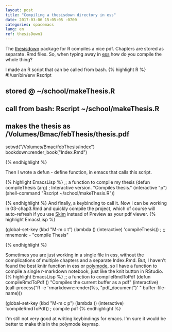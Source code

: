 ```yaml
---
layout: post
title: "Compiling a thesisdown directory in ess"
date: 2017-03-06 15:05:05 -0700
categories: spacemacs
lang: en
ref: thesisDown1
---
```

The [thesisdown](https://github.com/ismayc/thesisdown) package for R compiles a nice pdf. Chapters are stored
as separate .Rmd files. So, when typing away in [ess](http://ess.r-project.org/) how do you compile the whole thing?

I made an R script that can be called from bash.
{% highlight R %}
#!/usr/bin/env Rscript

## stored @ ~/school/makeThesis.R
## call from bash:  Rscript ~/school/makeThesis.R 
## makes the thesis as /Volumes/Bmac/febThesis/thesis.pdf

setwd("/Volumes/Bmac/febThesis/index")
bookdown::render_book("Index.Rmd")

{% endhighlight %}

Then I wrote a defun - define function, in emacs that calls this script.

{% highlight EmacsLisp %}
;; a function to compile my thesis
  (defun compileThesis (arg)       ; Interactive version.
    "Compiles thesis."
    (interactive "p")
    (shell-command "Rscript ~/school/makeThesis.R"))

{% endhighlight %}
And finally, a keybinding to call it. Now I can be working in 03-chap3.Rmd and quickly compile the project, which of course will auto-refresh
if you use [Skim](http://skim-app.sourceforge.net/) instead of Preview as your pdf viewer.
{% highlight EmacsLisp %}

(global-set-key (kbd "M-m c t")   (lambda () (interactive) 'compileThesis))   ;            ;; mnemonic - "compile Thesis"

{% endhighlight %}

Sometimes you are just working in a single file in ess, 
without the complications of multiple chapters and a separate Index.Rmd. 
But, I haven't found the best knitr function in ess or [polymode](https://github.com/vspinu/polymode), 
so I have a function to compile a single r-markdown notebook, just like the knit button in RStudio.
{% highlight EmacsLisp %}
  ;; a function to compileRmdToPdf
  (defun compileRmdToPdf () "Compiles the current buffer as a pdf" (interactive)
         (call-process("R -e 'rmarkdown::render(%s, \"pdf_document\")' " buffer-file-name)))
         
  (global-set-key (kbd "M-m c p")   (lambda () (interactive) 'compileRmdToPdf)) ; compile pdf
{% endhighlight %}

I'm still not very good at writing keybindings for emacs. I'm sure it would be better to make this
in the polymode keymap.

